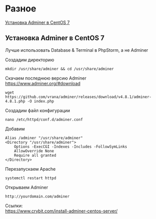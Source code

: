 # Разное

[Установка Adminer в CentOS 7](#установка-adminer-в-centos-7)

## Установка Adminer в CentOS 7

Лучше использовать Database & Terminal в PhpStorm, а не Adminer

Создадим директорию

```
mkdir /usr/share/adminer && cd /usr/share/adminer
```

Скачаем последнюю версию Adminer  
https://www.adminer.org/#download

```
wget https://github.com/vrana/adminer/releases/download/v4.8.1/adminer-4.8.1.php -O index.php
```

Создадим файл конфигурации

```
nano /etc/httpd/conf.d/adminer.conf
```

Добавим

```
Alias /adminer "/usr/share/adminer"
<Directory "/usr/share/adminer">
    Options -ExecCGI -Indexes -Includes -FollowSymLinks
    AllowOverride None
    Require all granted
</Directory>
```

Перезапускаем Apache

```
systemctl restart httpd
```

Открываем Adminer

```
http://yourdomain.com/adminer
```

Ссылки:  
https://www.crybit.com/install-adminer-centos-server/
